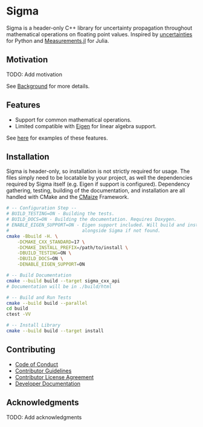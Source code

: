 # Sigma 

Sigma is a header-only C++ library for uncertainty propagation throughout
mathematical operations on floating point values. Inspired by
[uncertainties](https://github.com/lmfit/uncertainties) for Python and
[Measurements.jl](https://github.com/JuliaPhysics/Measurements.jl) for Julia.

## Motivation
TODO: Add motivation

See [Background](./docs/background.md) for more details.

## Features
- Support for common mathematical operations.
- Limited compatible with [Eigen](https://eigen.tuxfamily.org/index.php?title=Main_Page)
  for linear algebra support.

See [here](./docs/examples.md) for examples of these features.

## Installation
Sigma is header-only, so installation is not strictly required for usage. The
files simply need to be locatable by your project, as well the dependencies
required by Sigma itself (e.g. Eigen if support is configured). Dependency
gathering, testing, building of the documentation, and installation are all
handled with CMake and the [CMaize](https://github.com/CMakePP/CMaize) Framework.

```Bash
# -- Configuration Step --
# BUILD_TESTING=ON - Building the tests.
# BUILD_DOCS=ON - Building the documentation. Requires Doxygen.
# ENABLE_EIGEN_SUPPORT=ON - Eigen support included. Will build and install Eigen
#                           alongside Sigma if not found.
cmake -Bbuild -H. \
    -DCMAKE_CXX_STANDARD=17 \
    -DCMAKE_INSTALL_PREFIX=/path/to/install \
    -DBUILD_TESTING=ON \
    -DBUILD_DOCS=ON \
    -DENABLE_EIGEN_SUPPORT=ON

# -- Build Documentation
cmake --build build --target sigma_cxx_api
# Documentation will be in ./build/html

# -- Build and Run Tests
cmake --build build --parallel
cd build
ctest -VV

# -- Install Library
cmake --build build --target install
```

## Contributing
- [Code of Conduct](./docs/contributing.md#code-of-conduct)
- [Contributor Guidelines](./docs/contributing.md#contributor-guidelines)
- [Contributor License Agreement](./docs/contributing.md#contributor-license-agreement)
- [Developer Documentation](./docs/contributing.md#developer-documentation)

## Acknowledgments
TODO: Add acknowledgments
